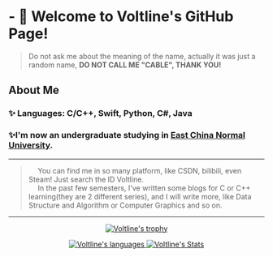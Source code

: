 # - 👋 Welcome to Voltline's GitHub Page!
> Do not ask me about the meaning of the name, actually it was just a random name, **DO NOT CALL ME "CABLE", THANK YOU!**
## About Me
### ✨ Languages: C/C++, Swift, Python, C#, Java
### ✨I'm now an undergraduate studying in <a href="https://www.ecnu.edu.cn">East China Normal University</a>.
---
> &emsp; You can find me in so many platform, like CSDN, bilibili, even Steam! Just search the ID Voltline.<br>
> &emsp; In the past few semesters, I've written some blogs for C or C++ learning(they are 2 different series), and I will write more, like Data Structure and Algorithm or Computer Graphics and so on.


---
<!---
Voltline/Voltline is a ✨ special ✨ repository because its `README.md` (this file) appears on your GitHub profile.
You can click the Preview link to take a look at your changes.
--->

<p align="center">
  <a href="https://github.com/Voltline">
    <img src="https://github-profile-trophy.vercel.app/?username=Voltline&theme=onedark&row=1" alt="Voltline's trophy" >
  </a>
</p>

<p align="center">
  <a href="#">
    <img src="https://github-readme-stats.vercel.app/api/top-langs/?username=Voltline&theme=dark&layout=compact&card_width=445" alt="Voltline's languages" >
    <img src="https://github-readme-stats.vercel.app/api?username=Voltline&show_icons=true&count_private=true&include_all_commits=true&theme=radical&bg_color=45,4E5E7E,F2F2F1&title_color=FFFEEE" alt="Voltline's Stats" >
  </a>
</p>
